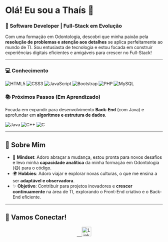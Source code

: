 <h1>Olá! Eu sou a Thaís 👋</h1>

### 🎨 Software Developer | Full-Stack em Evolução

Com uma formação em Odontologia, descobri que minha paixão pela **resolução de problemas e atenção aos detalhes** se aplica perfeitamente ao mundo de TI. Sou entusiasta de tecnologia e estou focada em construir experiências digitais eficientes e amigáveis para crescer no Full-Stack!

---

### 💻 Conhecimento 

![HTML5](https://img.shields.io/badge/-HTML5-E34F26?style=flat-square&logo=html5&logoColor=white)
![CSS3](https://img.shields.io/badge/-CSS3-1572B6?style=flat-square&logo=css3)
![JavaScript](https://img.shields.io/badge/-JavaScript-black?style=flat-square&logo=javascript)
![Bootstrap](https://img.shields.io/badge/-Bootstrap-563D7C?style=flat-square&logo=bootstrap)
![PHP](https://img.shields.io/badge/-PHP-777BB4?style=flat-square&logo=php)
![MySQL](https://img.shields.io/badge/-MySQL-black?style=flat-square&logo=mysql)


### 📚 Próximos Passos (Em Aprendizado)

Focada em expandir para desenvolvimento **Back-End** (com Java) e aprofundar em **algoritmos e estrutura de dados**.

![Java](https://img.shields.io/badge/-Java-007396?style=flat-square&logo=openjdk&logoColor=white)
![C++](https://img.shields.io/badge/-C++-00599C?style=flat-square&logo=c++)
![C](https://img.shields.io/badge/-C-A8B9CC?style=flat-square&logo=c&logoColor=white)

---

## 🌟 Sobre Mim

* 🧠 **Mindset**: Adoro abraçar a mudança, estou pronta para novos desafios e levo minha **capacidade analítica** da minha formação em Odontologia (😷) para o código.
* 🌍 **Hobbies**: Adoro viajar e explorar novas culturas, o que me ensina a ser **adaptável e observadora**.
* ✨ **Objetivo**: Contribuir para projetos inovadores e **crescer continuamente** na área de TI, explorando o Front-End criativo e o Back-End eficiente.

---

## 🤝 Vamos Conectar!

<p align="center">
    <a href="https://www.linkedin.com/in/thaisrioss/">
        <img alt="LinkedIn" width="30px" src="https://github.com/TheDudeThatCode/TheDudeThatCode/blob/master/Assets/Linkedin.svg" />
    </a>
</p>
  
